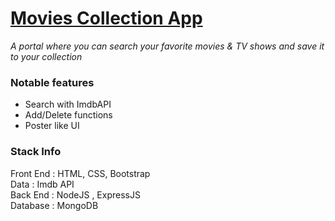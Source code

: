 # [Movies Collection App](https://rj-movies-collection.herokuapp.com/)
*A portal where you can search your favorite movies & TV shows and save it to your collection* 
### Notable features   

 - Search with ImdbAPI   
 - Add/Delete functions   
 - Poster like UI   
### Stack Info
Front End : HTML, CSS, Bootstrap   
Data : Imdb API   
Back End : NodeJS , ExpressJS   
Database : MongoDB
